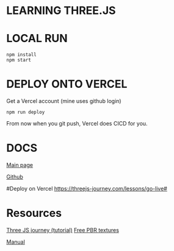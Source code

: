 # LEARNING THREE.JS


# LOCAL RUN

```
npm install
npm start
```

# DEPLOY ONTO VERCEL

Get a Vercel account (mine uses github login)

```
npm run deploy
```

From now when you git push, Vercel does CICD for you.



# DOCS

[Main page](https://threejs.org)

[Github](https://github.com/mrdoob/three.js)

#Deploy on Vercel
https://threejs-journey.com/lessons/go-live#


# Resources
[Three JS journey (tutorial)](https://threejs-journey.com)
[Free PBR textures](https://3dtextures.me)

[Manual](https://threejs.org/manual/#en/fundamentals)